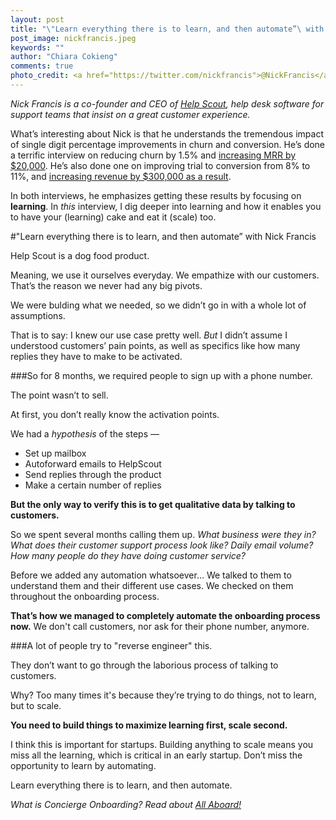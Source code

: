 ```yaml
---
layout: post
title: "\"Learn everything there is to learn, and then automate”\ with Nick Francis from Help Scout"
post_image: nickfrancis.jpeg
keywords: ""
author: "Chiara Cokieng"
comments: true
photo_credit: <a href="https://twitter.com/nickfrancis">@NickFrancis</a>
---
```

*Nick Francis is a co-founder and CEO of [Help Scout](http://www.helpscout.net/), help desk software for support teams that insist on a great customer experience.*

What’s interesting about Nick is that he understands the tremendous impact of single digit percentage improvements in churn and conversion. He’s done a terrific interview on reducing churn by 1.5% and [increasing MRR by $20,000](http://blog.bestunning.net/nick-help-scout-kept-churn-rate-1/). He’s also done one on improving trial to conversion from 8% to 11%, and [increasing revenue by $300,000 as a result](http://podcast.leadpages.net/helpscout/).

In both interviews, he emphasizes getting these results by focusing on **learning**. In *this* interview, I dig deeper into learning and how it enables you to have your (learning) cake and eat it (scale) too.

#"Learn everything there is to learn, and then automate” with Nick Francis

Help Scout is a dog food product.

Meaning, we use it ourselves everyday. We empathize with our customers. That’s the reason we never had any big pivots.

We were bulding what we needed, so we didn’t go in with a whole lot of assumptions.

That is to say: I knew our use case pretty well. *But* I didn’t assume I understood customers’ pain points, as well as specifics like how many replies they have to make to be activated.

###So for 8 months, we required people to sign up with a phone number.

The point wasn’t to sell.

At first, you don’t really know the activation points.

We had a *hypothesis* of the steps —

+ Set up mailbox
+ Autoforward emails to HelpScout
+ Send replies through the product
+ Make a certain number of replies

**But the only way to verify this is to get qualitative data by talking to customers.**

So we spent several months calling them up. *What business were they in? What does their customer support process look like? Daily email volume? How many people do they have doing customer service?*

Before we added any automation whatsoever… We talked to them to understand them and their different use cases. We checked on them throughout the onboarding process.

**That’s how we managed to completely automate the onboarding process now.** We don't call customers, nor ask for their phone number, anymore.

###A lot of people try to "reverse engineer" this.

They don’t want to go through the laborious process of talking to customers.

Why? Too many times it's because they’re trying to do things, not to learn, but to scale.

**You need to build things to maximize learning first, scale second.**

I think this is important for startups. Building anything to scale means you miss all the learning, which is critical in an early startup. Don’t miss the opportunity to learn by automating.

Learn everything there is to learn, and then automate.

*What is Concierge Onboarding? Read about <a href="http://blog.allaboard.io/about/">All Aboard!</a>*